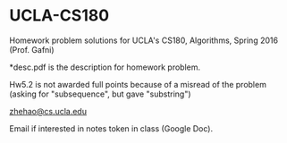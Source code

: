 # UCLA-CS180

Homework problem solutions for UCLA's CS180, Algorithms, Spring 2016 (Prof. Gafni)

*desc.pdf is the description for homework problem.

Hw5.2 is not awarded full points because of a misread of the problem (asking for "subsequence", but gave "substring")

zhehao@cs.ucla.edu

Email if interested in notes token in class (Google Doc).